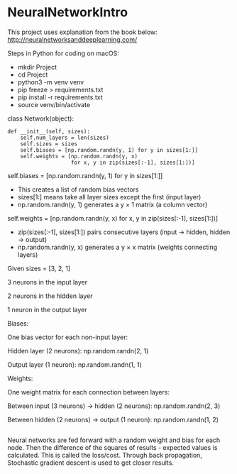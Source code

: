 # NeuralNetworkIntro

This project uses explanation from the book below:
http://neuralnetworksanddeeplearning.com/

Steps in Python for coding  on macOS:
- mkdir Project
- cd Project
- python3 -m venv venv
- pip freeze > requirements.txt
- pip install -r requirements.txt
- source venv/bin/activate

class Network(object):

    def __init__(self, sizes):
        self.num_layers = len(sizes)
        self.sizes = sizes
        self.biases = [np.random.randn(y, 1) for y in sizes[1:]]
        self.weights = [np.random.randn(y, x) 
                        for x, y in zip(sizes[:-1], sizes[1:])]

self.biases = [np.random.randn(y, 1) for y in sizes[1:]]
- This creates a list of random bias vectors
- sizes[1:] means take all layer sizes except the first (input layer)
- np.random.randn(y, 1) generates a y × 1 matrix (a column vector)

self.weights = [np.random.randn(y, x) 
                for x, y in zip(sizes[:-1], sizes[1:])]
- zip(sizes[:-1], sizes[1:]) pairs consecutive layers (input → hidden, hidden → output)
- np.random.randn(y, x) generates a y × x matrix (weights connecting layers)

Given sizes = [3, 2, 1]

3 neurons in the input layer

2 neurons in the hidden layer

1 neuron in the output layer

Biases:

One bias vector for each non-input layer:

Hidden layer (2 neurons): np.random.randn(2, 1)

Output layer (1 neuron): np.random.randn(1, 1)

Weights:

One weight matrix for each connection between layers:

Between input (3 neurons) → hidden (2 neurons): np.random.randn(2, 3)

Between hidden (2 neurons) → output (1 neuron): np.random.randn(1, 2)

##
Neural networks are fed forward with a random weight and bias for each node. Then the difference of the squares of results - expected values is calculated. This is called the loss/cost.
Through back propagation, Stochastic gradient descent is used to get closer results.

